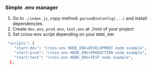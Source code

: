 ### Simple .env manager

1. Go to `./index.js`, copy method: `parsedEnvConfig(...)` and install dependencies. 
2. Create `dev.env`, `prod.env`, `test.env` at ./root of your project
3. Set cross-env script depending on your `NODE_ENV`

```sh
 "scripts": {
    "start:dev": "cross-env NODE_ENV=DEVELOPMENT node example",
    "start:prod": "cross-env NODE_ENV=PRODUCTION node example",
    "start:test": "cross-env NODE_ENV=TEST node example",
  },
```